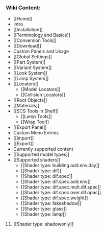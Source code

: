 ### Wiki Content:
* [[Home]]
* Intro
 * [[Installation]]
 * [[Terminology and Basics]]
 * [[Conversion Tools]]
* [[Download]]
*  Custom Panels and Usage
 * [[Global Settings]]
 * [[Part System]]
 * [[Variant System]]
 * [[Look System]]
 * [[Lamp System]]
 * [[Locators]]
    * [[Model Locators]]
    * [[Collision Locators]]
 * [[Root Objects]]
 * [[Materials]]
 * [[SCS Tools in Shelf]]
    * [[Lamp Tools]]
    * [[Wrap Tool]]
 * [[Export Panel]]
* Custom Menu Entries
 * [[Import]]
 * [[Export]]
* Currently supported content
 * [[Supported model types]]
 * [[Supported shaders]]
   * [[Shader type: building.add.env.day]]
   * [[Shader type: dif]]
   * [[Shader type: dif.spec]]
   * [[Shader type: dif.spec.add.env]]
   * [[Shader type: dif.spec.mult.dif.spec]]
   * [[Shader type: dif.spec.over.dif.opac]]
   * [[Shader type: dif.spec.weight]]
   * [[Shader type: fakeshadow]]
   * [[Shader type: glass]]
   * [[Shader type: lamp]]
11. [[Shader type: shadowonly]]